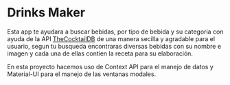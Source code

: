 # Drinks Maker

Esta app te ayudara a buscar bebidas, por tipo de bebida y su categoria con ayuda de la API [TheCocktailDB](https://www.thecocktaildb.com/api.php) de una manera secilla y agradable para el usuario, segun tu busqueda encontraras diversas bebidas con su nombre e imagen y cada una de ellas contien la receta para su elaboración.


En esta proyecto hacemos uso de Context API para el manejo de datos y Material-UI para el manejo de las ventanas modales.